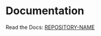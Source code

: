 # Documentation

Read the Docs: [REPOSITORY-NAME](https://vanheemstrasystems-REPOSITORY-NAME.readthedocs.io/en/latest/)
